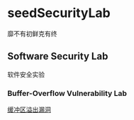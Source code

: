 # seedSecurityLab
靡不有初鲜克有终
## Software Security Lab
软件安全实验
### Buffer-Overflow Vulnerability Lab
[缓冲区溢出漏洞](./SoftwareSecurityLab/README.md)



